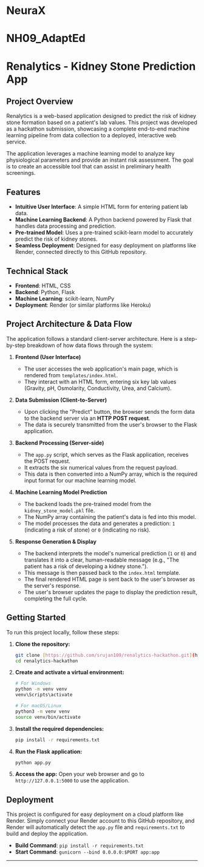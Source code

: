 # NeuraX
# NH09_AdaptEd
# Renalytics - Kidney Stone Prediction App

## Project Overview

Renalytics is a web-based application designed to predict the risk of kidney stone formation based on a patient's lab values. This project was developed as a hackathon submission, showcasing a complete end-to-end machine learning pipeline from data collection to a deployed, interactive web service.

The application leverages a machine learning model to analyze key physiological parameters and provide an instant risk assessment. The goal is to create an accessible tool that can assist in preliminary health screenings.

## Features

- **Intuitive User Interface**: A simple HTML form for entering patient lab data.
- **Machine Learning Backend**: A Python backend powered by Flask that handles data processing and prediction.
- **Pre-trained Model**: Uses a pre-trained scikit-learn model to accurately predict the risk of kidney stones.
- **Seamless Deployment**: Designed for easy deployment on platforms like Render, connected directly to this GitHub repository.

## Technical Stack

- **Frontend**: HTML, CSS
- **Backend**: Python, Flask
- **Machine Learning**: scikit-learn, NumPy
- **Deployment**: Render (or similar platforms like Heroku)

## Project Architecture & Data Flow

The application follows a standard client-server architecture. Here is a step-by-step breakdown of how data flows through the system:

1.  **Frontend (User Interface)**
    - The user accesses the web application's main page, which is rendered from `templates/index.html`.
    - They interact with an HTML form, entering six key lab values (Gravity, pH, Osmolarity, Conductivity, Urea, and Calcium).

2.  **Data Submission (Client-to-Server)**
    - Upon clicking the "Predict" button, the browser sends the form data to the backend server via an **HTTP POST request**.
    - The data is securely transmitted from the user's browser to the Flask application.

3.  **Backend Processing (Server-side)**
    - The `app.py` script, which serves as the Flask application, receives the POST request.
    - It extracts the six numerical values from the request payload.
    - This data is then converted into a NumPy array, which is the required input format for our machine learning model.

4.  **Machine Learning Model Prediction**
    - The backend loads the pre-trained model from the `kidney_stone_model.pkl` file.
    - The NumPy array containing the patient's data is fed into this model.
    - The model processes the data and generates a prediction: `1` (indicating a risk of stone) or `0` (indicating no risk).

5.  **Response Generation & Display**
    - The backend interprets the model's numerical prediction (`1` or `0`) and translates it into a clear, human-readable message (e.g., "The patient has a risk of developing a kidney stone.").
    - This message is then passed back to the `index.html` template.
    - The final rendered HTML page is sent back to the user's browser as the server's response.
    - The user's browser updates the page to display the prediction result, completing the full cycle.

## Getting Started

To run this project locally, follow these steps:

1.  **Clone the repository:**
    ```bash
    git clone [https://github.com/srujan109/renalytics-hackathon.git](https://github.com/srujan109/renalytics-hackathon.git)
    cd renalytics-hackathon
    ```

2.  **Create and activate a virtual environment:**
    ```bash
    # For Windows
    python -m venv venv
    venv\Scripts\activate

    # For macOS/Linux
    python3 -m venv venv
    source venv/bin/activate
    ```

3.  **Install the required dependencies:**
    ```bash
    pip install -r requirements.txt
    ```

4.  **Run the Flask application:**
    ```bash
    python app.py
    ```

5.  **Access the app:** Open your web browser and go to `http://127.0.0.1:5000` to use the application.

## Deployment

This project is configured for easy deployment on a cloud platform like Render. Simply connect your Render account to this GitHub repository, and Render will automatically detect the `app.py` file and `requirements.txt` to build and deploy the application.

- **Build Command**: `pip install -r requirements.txt`
- **Start Command**: `gunicorn --bind 0.0.0.0:$PORT app:app`

--- 
